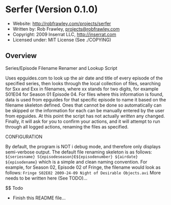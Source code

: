 # Serfer (Version 0.1.0)

* Website: http://robfrawley.com/projects/serfer
* Written by: Rob Frawley, projects@robfrawley.com
* Copyright: 2009 Inserrat LLC, http://inserrat.com
* Licensed under: MIT License (See ./COPYING)

## Overview
Series/Episode Filename Renamer and Lookup Script

Uses epguides.com to look up the air date and title of every episode of the 
specified series, then looks through the local collection of files, searching for Sxx and Exx in filenames, where xx stands for two digits, for example S01E04 for Season 01 Episode 04. For files where this information is found, data is used from epguides for that specific episode to name it based on the filename skeleton defined. Ones that cannot be done so automatically can be skipped or the information for each can be manually entered by the user from epguides. At this point the script has not actually *written* any changed. Finally, it will ask for you to confirm your actions, and it will attempt to run through all logged actions, renaming the files as specified.

CONFIGURATION

By default, the program is NOT i debug mode, and therefore only displays semi-verbose output. The default file renaming skeleton is as follows: `${seriesname} S{episodeseason}E${episodenumber} ${airdate} ${episodename}`
which is a simple and clean naming convention. For example, for Season 02, Episode 02 of Fringe, the filename would look as follows: `Fringe S02E02 2009-24-09 Night of Desirable Objects.avi`
More needs to be written here (See TODO)...

$$ Todo

* Finish this README file...

